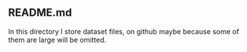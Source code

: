 ## README.md

In this directory I store dataset files, on github maybe because some of them are large will be omitted. 